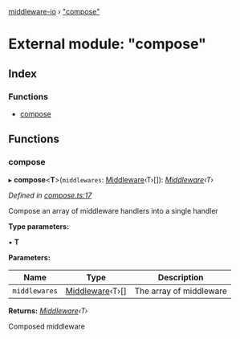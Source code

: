 [middleware-io](../README.md) › ["compose"](_compose_.md)

# External module: "compose"

## Index

### Functions

* [compose](_compose_.md#compose)

## Functions

###  compose

▸ **compose**<**T**>(`middlewares`: [Middleware](_types_.md#middleware)‹T›[]): *[Middleware](_types_.md#middleware)‹T›*

*Defined in [compose.ts:17](https://github.com/negezor/middleware-io/blob/15ea09c/src/compose.ts#L17)*

Compose an array of middleware handlers into a single handler

**Type parameters:**

▪ **T**

**Parameters:**

Name | Type | Description |
------ | ------ | ------ |
`middlewares` | [Middleware](_types_.md#middleware)‹T›[] | The array of middleware  |

**Returns:** *[Middleware](_types_.md#middleware)‹T›*

Composed middleware
